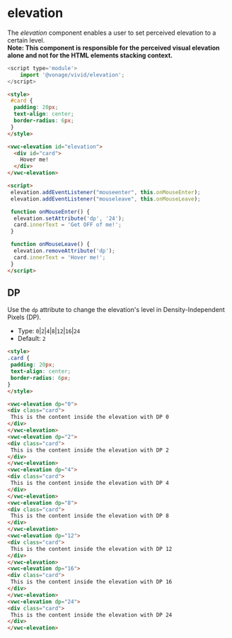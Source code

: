 # elevation

The _elevation_ component enables a user to set perceived elevation to a certain level.  
**Note: This component is responsible for the perceived visual elevation alone and not for the HTML elements stacking context.**

```js
<script type='module'>
    import '@vonage/vivid/elevation';
</script>
```

```html preview
<style>
 #card {
  padding: 20px;
  text-align: center;
  border-radius: 6px;
 }
</style>

<vwc-elevation id="elevation">
  <div id="card">
    Hover me!
  </div>
</vwc-elevation>

<script>
 elevation.addEventListener("mouseenter", this.onMouseEnter);
 elevation.addEventListener("mouseleave", this.onMouseLeave);

 function onMouseEnter() {
  elevation.setAttribute('dp', '24');
  card.innerText = 'Get OFF of me!';
 }

 function onMouseLeave() {
  elevation.removeAttribute('dp');
  card.innerText = 'Hover me!';
 }
</script>

```

## DP

Use the `dp` attribute to change the elevation's level in Density-Independent Pixels (DP).

- Type: `0`|`2`|`4`|`8`|`12`|`16`|`24`
- Default: `2`

```html preview blocked
<style>
.card {
 padding: 20px;
 text-align: center;
 border-radius: 6px;
}
</style>

<vwc-elevation dp="0">
<div class="card">
 This is the content inside the elevation with DP 0
</div>
</vwc-elevation>
<vwc-elevation dp="2">
<div class="card">
 This is the content inside the elevation with DP 2
</div>
</vwc-elevation>
<vwc-elevation dp="4">
<div class="card">
 This is the content inside the elevation with DP 4
</div>
</vwc-elevation>
<vwc-elevation dp="8">
<div class="card">
 This is the content inside the elevation with DP 8
</div>
</vwc-elevation>
<vwc-elevation dp="12">
<div class="card">
 This is the content inside the elevation with DP 12
</div>
</vwc-elevation>
<vwc-elevation dp="16">
<div class="card">
 This is the content inside the elevation with DP 16
</div>
</vwc-elevation>
<vwc-elevation dp="24">
<div class="card">
 This is the content inside the elevation with DP 24
</div>
</vwc-elevation>
```
